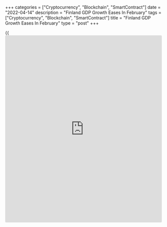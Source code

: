 +++
categories = ["Cryptocurrency", "Blockchain", "SmartContract"]
date = "2022-04-14"
description = "Finland GDP Growth Eases In February"
tags = ["Cryptocurrency", "Blockchain", "SmartContract"]
title = "Finland GDP Growth Eases In February"
type = "post"
+++

{{<iframe id="large-banner" src="https://www.bounty.group/#slide=27.0" width="100%" height="600" scrolling="no" style="border: 0px solid rgb(216, 221, 230); border-radius: 3px;">}}

Finland's economic output increased at a softer pace in February, data
from Statistics Finland showed on Thursday.

Output of the national [economy][1] rose a working-day adjusted 2.9
percent year-on-year in February, following a 3.1 percent gain in
January. This was the lowest since November last year.

On a seasonally adjusted basis, output decreased 0.2 percent month-on-
month in February, after a 0.9 percent fall in the preceding month.

Data showed that the primary production decreased around 1.0 percent
annually in February. The secondary sector output and services
production gained around 8.0 percent and 1.0 percent, respectively, from
a year ago.

For comments and feedback [contact](https://www.playgroundfx.com/contact/): editorial@rtt[news](https://www.letsplayfx.com/blog/forex-news-website/).com

[Economic News][1]

 **What parts of the world are seeing the best (and worst) economic
performances lately? Click[here][2] to check out our [Econ Scorecard][2]
and find out! See up-to-the-moment [ranking](https://www.playgroundfx.com/blog/crypto-exchange-ranking/)s for the best and worst
performers in [GDP][3], [unemployment rate][4], [inflation][5] and much
more.**

   1. www.rtt[news](https://www.letsplayfx.com/blog/forex-news-website/).com/Content/EconomicNews.aspx
   2. www.rtt[news](https://www.letsplayfx.com/blog/forex-news-website/).com/economic-scorecard/world-rank/industrial-production/highest-performance.aspx
   3. www.rtt[news](https://www.letsplayfx.com/blog/forex-news-website/).com/economic-scorecard/world-rank/GDP/highest-performance.aspx
   4. www.rtt[news](https://www.letsplayfx.com/blog/forex-news-website/).com/economic-scorecard/world-rank/unemployment-rate/lowest-performance.aspx
   5. www.rtt[news](https://www.letsplayfx.com/blog/forex-news-website/).com/economic-scorecard/world-rank/CPI/highest-performance.aspx